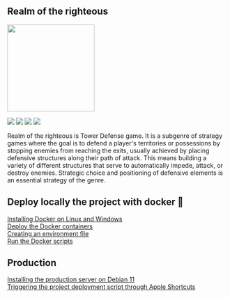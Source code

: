 ## Realm of the righteous

<img src="https://cdn.discordapp.com/attachments/774340712585625603/1094390740659998800/realm-of-the-righteous-logo.png" width="200" />
<br>

<p float="left">
    <img src="https://img.shields.io/badge/Docker-2CA5E0?style=for-the-badge&logo=docker&logoColor=white" />
    <img src="https://img.shields.io/badge/MySQL-005C84?style=for-the-badge&logo=mysql&logoColor=white" />
    <img src="https://img.shields.io/badge/PHP-777BB4?style=for-the-badge&logo=php&logoColor=white" />
    <img src="https://img.shields.io/badge/JavaScript-323330?style=for-the-badge&logo=javascript&logoColor=F7DF1E" />
</p>

Realm of the righteous is Tower Defense game. It is a subgenre of strategy games where 
the goal is to defend a player's territories or possessions by stopping enemies from 
reaching the exits, usually achieved by placing defensive structures along their path 
of attack. This means building a variety of different structures that serve 
to automatically impede, attack, or destroy enemies. Strategic choice and positioning 
of defensive elements is an essential strategy of the genre.

## Deploy locally the project with docker 🐳
[Installing Docker on Linux and Windows](https://github.com/enzodjabali/realm-of-the-righteous/wiki/Installing-Docker-on-Linux-and-Windows)
<br>
[Deploy the Docker containers](https://github.com/enzodjabali/realm-of-the-righteous/wiki/Deploy-the-containers)
<br>
[Creating an environment file](https://github.com/enzodjabali/realm-of-the-righteous/wiki/Creating-an-environment-file)
<br>
[Run the Docker scripts](https://github.com/enzodjabali/realm-of-the-righteous/wiki/Run-the-Docker-scripts)

## Production
[Installing the production server on Debian 11](https://github.com/enzodjabali/realm-of-the-righteous/wiki/Installing-the-production-server-on-Debian-11)
<br>
[Triggering the project deployment script through Apple Shortcuts](https://github.com/enzodjabali/realm-of-the-righteous/wiki/Triggering-the-project-deployment-script-through-Apple-Shortcuts)

